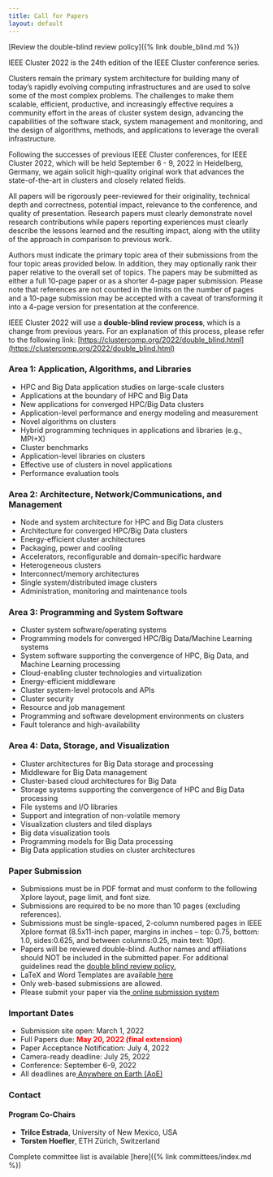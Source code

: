 ```yaml
---
title: Call for Papers
layout: default
---
```

<!--##### **[Download PDF of the CFP](https://clustercomp.org/2022/pdf/call_for_papers.pdf)**-->

[Review the double-blind review policy]({% link double_blind.md %})

IEEE Cluster 2022 is the 24th edition of the IEEE Cluster conference series.

Clusters remain the primary system architecture for building many of today’s rapidly evolving computing infrastructures and are used to solve some of the most complex problems. The challenges to make them scalable, efficient, productive, and increasingly effective requires a community effort in the areas of cluster system design, advancing the capabilities of the software stack, system management and monitoring, and the design of algorithms, methods, and applications to leverage the overall infrastructure.

Following the successes of previous IEEE Cluster conferences, for IEEE Cluster 2022, which will be held September 6 - 9, 2022 in Heidelberg, Germany, we again solicit high-quality original work that advances the state-of-the-art in clusters and closely related fields.

All papers will be rigorously peer-reviewed for their originality, technical depth and correctness, potential impact, relevance to the conference, and quality of presentation. Research papers must clearly demonstrate novel research contributions while papers reporting experiences must clearly describe the lessons learned and the resulting impact, along with the utility of the approach in comparison to previous work.

Authors must indicate the primary topic area of their submissions from the four topic areas provided below. In addition, they may optionally rank their paper relative to the overall set of topics. The papers may be submitted as either a full 10-page paper or as a shorter 4-page paper submission. Please note that references are not counted in the limits on the number of pages and a 10-page submission may be accepted with a caveat of transforming it into a 4-page version for presentation at the conference.

IEEE Cluster 2022 will use a **double-blind review process**, which is a change from previous years. For an explanation of this process, please refer to the following link: [https://clustercomp.org/2022/double_blind.html](https://clustercomp.org/2022/double_blind.html)


### **Area 1: Application, Algorithms, and Libraries**



* HPC and Big Data application studies on large-scale clusters
* Applications at the boundary of HPC and Big Data
* New applications for converged HPC/Big Data clusters
* Application-level performance and energy modeling and measurement
* Novel algorithms on clusters
* Hybrid programming techniques in applications and libraries (e.g., MPI+X)
* Cluster benchmarks
* Application-level libraries on clusters
* Effective use of clusters in novel applications
* Performance evaluation tools


### **Area 2: Architecture, Network/Communications, and Management**



* Node and system architecture for HPC and Big Data clusters
* Architecture for converged HPC/Big Data clusters
* Energy-efficient cluster architectures
* Packaging, power and cooling
* Accelerators, reconfigurable and domain-specific hardware
* Heterogeneous clusters
* Interconnect/memory architectures
* Single system/distributed image clusters
* Administration, monitoring and maintenance tools


### **Area 3: Programming and System Software**



* Cluster system software/operating systems
* Programming models for converged HPC/Big Data/Machine Learning systems
* System software supporting the convergence of HPC, Big Data, and Machine Learning processing
* Cloud-enabling cluster technologies and virtualization
* Energy-efficient middleware
* Cluster system-level protocols and APIs
* Cluster security
* Resource and job management
* Programming and software development environments on clusters
* Fault tolerance and high-availability


### **Area 4: Data, Storage, and Visualization**



* Cluster architectures for Big Data storage and processing
* Middleware for Big Data management
* Cluster-based cloud architectures for Big Data
* Storage systems supporting the convergence of HPC and Big Data processing
* File systems and I/O libraries
* Support and integration of non-volatile memory
* Visualization clusters and tiled displays
* Big data visualization tools
* Programming models for Big Data processing
* Big Data application studies on cluster architectures


### **Paper Submission**



* Submissions must be in PDF format and must conform to the following Xplore layout, page limit, and font size.
* Submissions are required to be no more than 10 pages (excluding references).
* Submissions must be single-spaced, 2-column numbered pages in IEEE Xplore format (8.5x11-inch paper, margins in inches – top: 0.75, bottom: 1.0, sides:0.625, and between columns:0.25, main text: 10pt).
* Papers will be reviewed double-blind. Author names and affiliations should NOT be included in the submitted paper. For additional guidelines read the [double blind review policy.](https://clustercomp.org/2022/double_blind.html)
* LaTeX and Word Templates are available[ here](http://www.ieee.org/conferences_events/conferences/publishing/templates.html)
* Only web-based submissions are allowed.
* Please submit your paper via the[ online submission system](https://ssl.linklings.net/conferences/ieeecluster/)


### **Important Dates**



* Submission site open: March 1, 2022
* Full Papers due: <span style="color:red;font-weight:bold">May 20, 2022 (final extension)</span>
* Paper Acceptance Notification: July 4, 2022
* Camera-ready deadline: July 25, 2022
* Conference: September 6-9, 2022
* All deadlines are[ Anywhere on Earth (AoE)](https://www.timeanddate.com/time/zones/aoe)


### **Contact**


#### **Program Co-Chairs**

* **Trilce Estrada**, University of New Mexico, USA
* **Torsten Hoefler**, ETH Zürich, Switzerland

Complete committee list is available [here]({% link committees/index.md %})